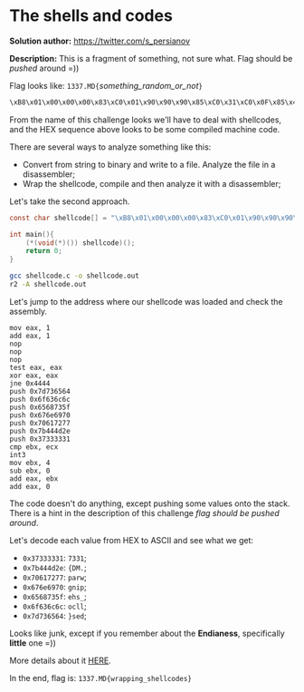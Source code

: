 The shells and codes
====================

**Solution author:** https://twitter.com/s_persianov

**Description:** This is a fragment of something, not sure what. Flag should be _pushed_ around =))

Flag looks like: `1337.MD{`*something_random_or_not*`}`

```python
\xB8\x01\x00\x00\x00\x83\xC0\x01\x90\x90\x90\x85\xC0\x31\xC0\x0F\x85\x40\x44\x00\x00\x68\x64\x65\x73\x7D\x68\x6C\x6C\x63\x6F\x68\x5F\x73\x68\x65\x68\x70\x69\x6E\x67\x68\x77\x72\x61\x70\x68\x2E\x4D\x44\x7B\x68\x31\x33\x33\x37\x39\xCB\xCC\xBB\x04\x00\x00\x00\x83\xEB\x00\x01\xD8\x83\xC0\x00
```

From the name of this challenge looks we'll have to deal with shellcodes, and the HEX sequence above looks to be some
compiled machine code.

There are several ways to analyze something like this:

- Convert from string to binary and write to a file. Analyze the file in a disassembler;
- Wrap the shellcode, compile and then analyze it with a disassembler;

Let's take the second approach.

```c
const char shellcode[] = "\xB8\x01\x00\x00\x00\x83\xC0\x01\x90\x90\x90\x85\xC0\x31\xC0\x0F\x85\x40\x44\x00\x00\x68\x64\x65\x73\x7D\x68\x6C\x6C\x63\x6F\x68\x5F\x73\x68\x65\x68\x70\x69\x6E\x67\x68\x77\x72\x61\x70\x68\x2E\x4D\x44\x7B\x68\x31\x33\x33\x37\x39\xCB\xCC\xBB\x04\x00\x00\x00\x83\xEB\x00\x01\xD8\x83\xC0\x00";

int main(){
    (*(void(*)()) shellcode)();
    return 0;
}
```

```bash
gcc shellcode.c -o shellcode.out
r2 -A shellcode.out
```

Let's jump to the address where our shellcode was loaded and check the assembly.

```assembly
mov eax, 1
add eax, 1
nop
nop
nop
test eax, eax
xor eax, eax
jne 0x4444
push 0x7d736564
push 0x6f636c6c
push 0x6568735f
push 0x676e6970
push 0x70617277
push 0x7b444d2e
push 0x37333331
cmp ebx, ecx
int3
mov ebx, 4
sub ebx, 0
add eax, ebx
add eax, 0
```

The code doesn't do anything, except pushing some values onto the stack. There is a hint in the description
of this challenge _flag should be pushed around_.

Let's decode each value from HEX to ASCII and see what we get:

- `0x37333331`: `7331`;
- `0x7b444d2e`: `{DM.`;
- `0x70617277`: `parw`;
- `0x676e6970`: `gnip`;
- `0x6568735f`: `ehs_`;
- `0x6f636c6c`: `ocll`;
- `0x7d736564`: `}sed`;

Looks like junk, except if you remember about the **Endianess**, specifically **little** one =))

More details about it [HERE](https://en.wikipedia.org/wiki/Endianness).

In the end, flag is: `1337.MD{wrapping_shellcodes}`
